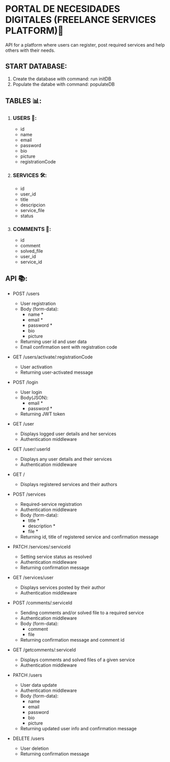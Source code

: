 # PORTAL DE NECESIDADES DIGITALES (FREELANCE SERVICES PLATFORM)🚀

API for a platform where users can register, post required services and help others with their needs.

## START DATABASE:

1. Create the database with command: run initDB
2. Populate the databe with command: populateDB

## TABLES 📊:

1. ### USERS 👤:

   - id
   - name
   - email
   - password
   - bio
   - picture
   - registrationCode

2. ### SERVICES 🛠️:

   - id
   - user_id
   - title
   - descripcion
   - service_file
   - status

3. ### COMMENTS 📝:
   - id
   - comment
   - solved_file
   - user_id
   - service_id

## API 📚:

- POST /users

  - User registration
  - Body (form-data):
    - name \*
    - email \*
    - password \*
    - bio
    - picture
  - Returning user id and user data
  - Email confirmation sent with registration code

- GET /users/activate/:registrationCode

  - User activation
  - Returning user-activated message

- POST /login

  - User login
  - Body(JSON):
    - email \*
    - password \*
  - Returning JWT token

- GET /user

  - Displays logged user details and her services
  - Authentication middleware

- GET /user/:userId

  - Displays any user details and their services
  - Authentication middleware

- GET /

  - Displays registered services and their authors

- POST /services

  - Required-service registration
  - Authentication middleware
  - Body (form-data):
    - title \*
    - description \*
    - file \*
  - Returning id, title of registered service and confirmation message

- PATCH /services/:serviceId

  - Setting service status as resolved
  - Authentication middleware
  - Returning confirmation message

- GET /services/user

  - Displays services posted by their author
  - Authentication middleware

- POST /comments/:serviceId

  - Sending comments and/or solved file to a required service
  - Authentication middleware
  - Body (form-data):
    - comment
    - file
  - Returning confirmation message and comment id

- GET /getcomments/:serviceId

  - Displays comments and solved files of a given service
  - Authentication middleware

- PATCH /users

  - User data update
  - Authentication middleware
  - Body (form-data):
    - name
    - email
    - password
    - bio
    - picture
  - Returning updated user info and confirmation message

- DELETE /users
  - User deletion
  - Returning confirmation message
